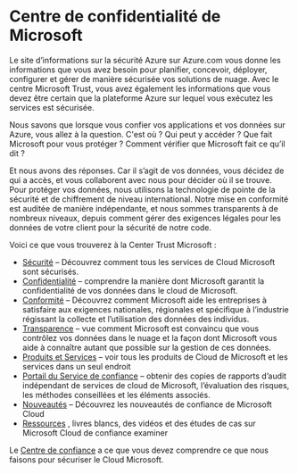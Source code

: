 <properties
   pageTitle="Centre de confidentialité de Microsoft | Microsoft Azure"
   description="Le centre de Microsoft Trust vous fournit les informations nécessaires être certain que la plateforme Azure sur lequel vous exécutez les services est sécurisée."
   services="security"
   documentationCenter="na"
   authors="TomShinder"
   manager="MBaldwin"
   editor="TomSh"/>

<tags
   ms.service="security"
   ms.devlang="na"
   ms.topic="article"
   ms.tgt_pltfrm="na"
   ms.workload="na"
   ms.date="08/09/2016"
   ms.author="terrylan"/>

# <a name="microsoft-trust-center"></a>Centre de confidentialité de Microsoft

Le site d’informations sur la sécurité Azure sur Azure.com vous donne les informations que vous avez besoin pour planifier, concevoir, déployer, configurer et gérer de manière sécurisée vos solutions de nuage. Avec le centre Microsoft Trust, vous avez également les informations que vous devez être certain que la plateforme Azure sur lequel vous exécutez les services est sécurisée.

Nous savons que lorsque vous confier vos applications et vos données sur Azure, vous allez à la question. C'est où ? Qui peut y accéder ? Que fait Microsoft pour vous protéger ? Comment vérifier que Microsoft fait ce qu’il dit ?

Et nous avons des réponses. Car il s’agit de vos données, vous décidez de qui a accès, et vous collaborent avec nous pour décider où il se trouve. Pour protéger vos données, nous utilisons la technologie de pointe de la sécurité et de chiffrement de niveau international. Notre mise en conformité est auditée de manière indépendante, et nous sommes transparents à de nombreux niveaux, depuis comment gérer des exigences légales pour les données de votre client pour la sécurité de notre code.

Voici ce que vous trouverez à la Center Trust Microsoft :

- [Sécurité](https://aka.ms/tcsecurity) – Découvrez comment tous les services de Cloud Microsoft sont sécurisés.
- [Confidentialité](https://aka.ms/tcprivacy) – comprendre la manière dont Microsoft garantit la confidentialité de vos données dans le cloud de Microsoft.
- [Conformité](https://aka.ms/tccompliance) – Découvrez comment Microsoft aide les entreprises à satisfaire aux exigences nationales, régionales et spécifique à l’industrie régissant la collecte et l’utilisation des données des individus.
- [Transparence](https://aka.ms/tctransparency) – vue comment Microsoft est convaincu que vous contrôlez vos données dans le nuage et la façon dont Microsoft vous aide à connaître autant que possible sur la gestion de ces données.
- [Produits et Services](https://aka.ms/tcproductsservices) – voir tous les produits de Cloud de Microsoft et les services dans un seul endroit
- [Portail du Service de confiance](https://aka.ms/tcservicetrportal) – obtenir des copies de rapports d’audit indépendant de services de cloud de Microsoft, l’évaluation des risques, les méthodes conseillées et les éléments associés.
- [Nouveautés](https://aka.ms/tcwhatsnew) – Découvrez les nouveautés de confiance de Microsoft Cloud
- [Ressources](https://aka.ms/tcresources) , livres blancs, des vidéos et des études de cas sur Microsoft Cloud de confiance examiner

Le [Centre de confiance](https://www.microsoft.com/trustcenter) a ce que vous devez comprendre ce que nous faisons pour sécuriser le Cloud Microsoft.

